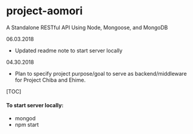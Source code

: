 # project-aomori
A Standalone RESTful API Using Node, Mongoose, and MongoDB

06.03.2018
- Updated readme note to start server locally

04.30.2018
- Plan to specify project purpose/goal to serve as backend/middleware for Project Chiba and Ehime.

[TOC]

#### To start server locally:
- mongod 
- npm start
